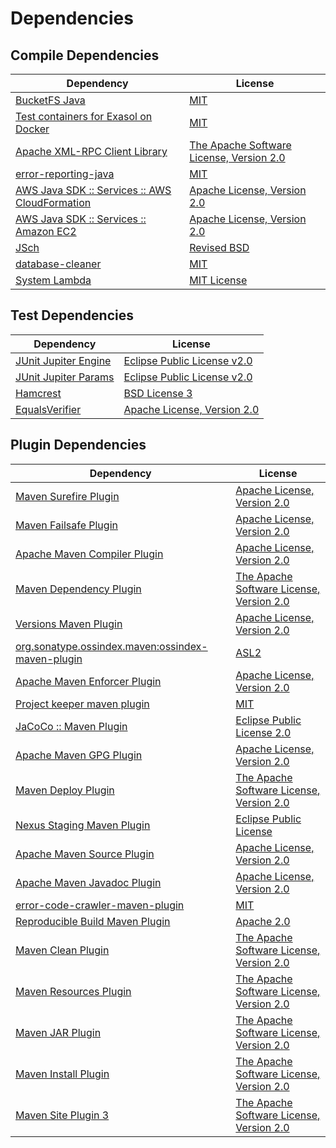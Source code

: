 <!-- @formatter:off -->
# Dependencies

## Compile Dependencies

| Dependency                                          | License                                       |
| --------------------------------------------------- | --------------------------------------------- |
| [BucketFS Java][0]                                  | [MIT][1]                                      |
| [Test containers for Exasol on Docker][2]           | [MIT][1]                                      |
| [Apache XML-RPC Client Library][4]                  | [The Apache Software License, Version 2.0][5] |
| [error-reporting-java][6]                           | [MIT][1]                                      |
| [AWS Java SDK :: Services :: AWS CloudFormation][8] | [Apache License, Version 2.0][9]              |
| [AWS Java SDK :: Services :: Amazon EC2][8]         | [Apache License, Version 2.0][9]              |
| [JSch][12]                                          | [Revised BSD][13]                             |
| [database-cleaner][14]                              | [MIT][1]                                      |
| [System Lambda][16]                                 | [MIT License][17]                             |

## Test Dependencies

| Dependency                 | License                           |
| -------------------------- | --------------------------------- |
| [JUnit Jupiter Engine][18] | [Eclipse Public License v2.0][19] |
| [JUnit Jupiter Params][18] | [Eclipse Public License v2.0][19] |
| [Hamcrest][22]             | [BSD License 3][23]               |
| [EqualsVerifier][24]       | [Apache License, Version 2.0][5]  |

## Plugin Dependencies

| Dependency                                              | License                                       |
| ------------------------------------------------------- | --------------------------------------------- |
| [Maven Surefire Plugin][26]                             | [Apache License, Version 2.0][27]             |
| [Maven Failsafe Plugin][28]                             | [Apache License, Version 2.0][27]             |
| [Apache Maven Compiler Plugin][30]                      | [Apache License, Version 2.0][27]             |
| [Maven Dependency Plugin][32]                           | [The Apache Software License, Version 2.0][5] |
| [Versions Maven Plugin][34]                             | [Apache License, Version 2.0][27]             |
| [org.sonatype.ossindex.maven:ossindex-maven-plugin][36] | [ASL2][5]                                     |
| [Apache Maven Enforcer Plugin][38]                      | [Apache License, Version 2.0][27]             |
| [Project keeper maven plugin][40]                       | [MIT][1]                                      |
| [JaCoCo :: Maven Plugin][42]                            | [Eclipse Public License 2.0][43]              |
| [Apache Maven GPG Plugin][44]                           | [Apache License, Version 2.0][5]              |
| [Maven Deploy Plugin][46]                               | [The Apache Software License, Version 2.0][5] |
| [Nexus Staging Maven Plugin][48]                        | [Eclipse Public License][49]                  |
| [Apache Maven Source Plugin][50]                        | [Apache License, Version 2.0][27]             |
| [Apache Maven Javadoc Plugin][52]                       | [Apache License, Version 2.0][27]             |
| [error-code-crawler-maven-plugin][54]                   | [MIT][1]                                      |
| [Reproducible Build Maven Plugin][56]                   | [Apache 2.0][5]                               |
| [Maven Clean Plugin][58]                                | [The Apache Software License, Version 2.0][5] |
| [Maven Resources Plugin][60]                            | [The Apache Software License, Version 2.0][5] |
| [Maven JAR Plugin][62]                                  | [The Apache Software License, Version 2.0][5] |
| [Maven Install Plugin][64]                              | [The Apache Software License, Version 2.0][5] |
| [Maven Site Plugin 3][66]                               | [The Apache Software License, Version 2.0][5] |

[40]: https://github.com/exasol/project-keeper-maven-plugin
[42]: https://www.eclemma.org/jacoco/index.html
[0]: https://github.com/exasol/bucketfs-java
[6]: https://github.com/exasol/error-reporting-java
[12]: http://www.jcraft.com/jsch/
[4]: http://ws.apache.org/xmlrpc/xmlrpc-client/
[5]: http://www.apache.org/licenses/LICENSE-2.0.txt
[26]: https://maven.apache.org/surefire/maven-surefire-plugin/
[48]: http://www.sonatype.com/public-parent/nexus-maven-plugins/nexus-staging/nexus-staging-maven-plugin/
[58]: http://maven.apache.org/plugins/maven-clean-plugin/
[8]: https://aws.amazon.com/sdkforjava
[1]: https://opensource.org/licenses/MIT
[28]: https://maven.apache.org/surefire/maven-failsafe-plugin/
[32]: http://maven.apache.org/plugins/maven-dependency-plugin/
[34]: http://www.mojohaus.org/versions-maven-plugin/
[23]: http://opensource.org/licenses/BSD-3-Clause
[30]: https://maven.apache.org/plugins/maven-compiler-plugin/
[16]: https://github.com/stefanbirkner/system-lambda/
[17]: http://opensource.org/licenses/MIT
[44]: http://maven.apache.org/plugins/maven-gpg-plugin/
[43]: https://www.eclipse.org/legal/epl-2.0/
[49]: http://www.eclipse.org/legal/epl-v10.html
[2]: https://github.com/exasol/exasol-testcontainers
[9]: https://aws.amazon.com/apache2.0
[56]: http://zlika.github.io/reproducible-build-maven-plugin
[62]: http://maven.apache.org/plugins/maven-jar-plugin/
[27]: https://www.apache.org/licenses/LICENSE-2.0.txt
[38]: https://maven.apache.org/enforcer/maven-enforcer-plugin/
[19]: https://www.eclipse.org/legal/epl-v20.html
[64]: http://maven.apache.org/plugins/maven-install-plugin/
[18]: https://junit.org/junit5/
[36]: https://sonatype.github.io/ossindex-maven/maven-plugin/
[24]: http://www.jqno.nl/equalsverifier
[50]: https://maven.apache.org/plugins/maven-source-plugin/
[13]: http://www.jcraft.com/jsch/LICENSE.txt
[22]: http://hamcrest.org/JavaHamcrest/
[46]: http://maven.apache.org/plugins/maven-deploy-plugin/
[66]: http://maven.apache.org/plugins/maven-site-plugin/
[60]: http://maven.apache.org/plugins/maven-resources-plugin/
[52]: https://maven.apache.org/plugins/maven-javadoc-plugin/
[14]: https://github.com/exasol/database-cleaner
[54]: https://github.com/exasol/error-code-crawler-maven-plugin
